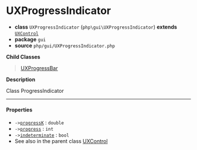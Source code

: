 # UXProgressIndicator

- **class** `UXProgressIndicator` (`php\gui\UXProgressIndicator`) **extends** [`UXControl`](https://github.com/jphp-compiler/jphp/blob/master/exts/jphp-gui-ext/api-docs/classes/php/gui/UXControl.md)
- **package** `gui`
- **source** `php/gui/UXProgressIndicator.php`

**Child Classes**

> [UXProgressBar](https://github.com/jphp-compiler/jphp/blob/master/exts/jphp-gui-ext/api-docs/classes/php/gui/UXProgressBar.md)

**Description**

Class ProgressIndicator

---

#### Properties

- `->`[`progressK`](#prop-progressk) : `double`
- `->`[`progress`](#prop-progress) : `int`
- `->`[`indeterminate`](#prop-indeterminate) : `bool`
- See also in the parent class [UXControl](https://github.com/jphp-compiler/jphp/blob/master/exts/jphp-gui-ext/api-docs/classes/php/gui/UXControl.md)